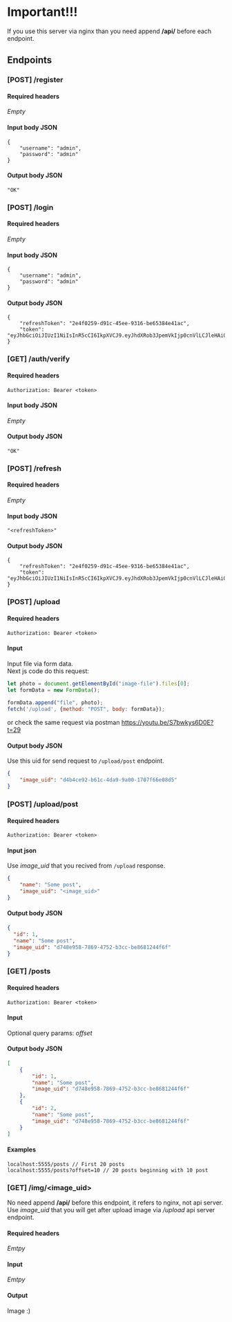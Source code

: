 # Important!!!
If you use this server via nginx than you need append **/api/** before each endpoint.

## Endpoints 
### [POST]  /register
#### Required headers
_Empty_
#### Input body JSON
```
{
    "username": "admin",
    "password": "admin"
}
```
#### Output body JSON
```
"OK"
```

### [POST]  /login 
#### Required headers
_Empty_
#### Input body JSON
```
{
    "username": "admin",
    "password": "admin"
}
```
#### Output body JSON
```
{
    "refreshToken": "2e4f0259-d91c-45ee-9316-be65384e41ac",
    "token": "eyJhbGciOiJIUzI1NiIsInR5cCI6IkpXVCJ9.eyJhdXRob3JpemVkIjp0cnVlLCJleHAiOjE2NzEyODA3ODUsInVzZXJuYW1lIjoiYWRtaW4ifQ.An6Lr52oNtNolCj2krWdKK30AXCNUk41Tj5_fwaf45s"
}
```

### [GET] /auth/verify
#### Required headers
```
Authorization: Bearer <token>
```
#### Input body JSON
_Empty_
#### Output body JSON
```
"OK"
```
### [POST] /refresh
#### Required headers
_Empty_
#### Input body JSON
```
"<refreshToken>"
```
#### Output body JSON
```
{
    "refreshToken": "2e4f0259-d91c-45ee-9316-be65384e41ac",
    "token": "eyJhbGciOiJIUzI1NiIsInR5cCI6IkpXVCJ9.eyJhdXRob3JpemVkIjp0cnVlLCJleHAiOjE2NzEyODA3ODUsInVzZXJuYW1lIjoiYWRtaW4ifQ.An6Lr52oNtNolCj2krWdKK30AXCNUk41Tj5_fwaf45s"
}
```

### [POST] /upload
#### Required headers
```
Authorization: Bearer <token>
```
#### Input 
Input file via form data.  
Next js code do this request: 
```javascript
let photo = document.getElementById("image-file").files[0];
let formData = new FormData();
     
formData.append("file", photo);
fetch('/upload', {method: "POST", body: formData});
```
or check the same request via postman https://youtu.be/S7bwkys6D0E?t=29

#### Output body JSON
Use this uid for send request to `/upload/post` endpoint.
```json
{
    "image_uid": "d4b4ce92-b61c-4da9-9a00-1707f66e08d5"
}
```

### [POST] /upload/post
#### Required headers
```
Authorization: Bearer <token>
```
#### Input json
Use _image_uid_ that you recived from `/upload` response.
```json
{
    "name": "Some post",
    "image_uid": "<image_uid>" 
}
```
#### Output body JSON
```json
{
  "id": 1,
  "name": "Some post",
  "image_uid": "d748e958-7869-4752-b3cc-be8681244f6f"
}
```

### [GET] /posts
#### Required headers
```
Authorization: Bearer <token>
```
#### Input
Optional query params: _offset_
#### Output body JSON
```json
[
    {
        "id": 1,
        "name": "Some post",
        "image_uid": "d748e958-7869-4752-b3cc-be8681244f6f"
    },
    {
        "id": 2,
        "name": "Some post",
        "image_uid": "d748e958-7869-4752-b3cc-be8681244f6f"
    }
]
```
#### Examples 
```
localhost:5555/posts // First 20 posts
localhost:5555/posts?offset=10 // 20 posts beginning with 10 post
```

### [GET] /img/<image_uid>
No need append **/api/** before this endpoint, it refers to nginx, not api server. 
Use _image_uid_ that you will get after upload image via _/upload_ api server endpoint.
#### Required headers
_Emtpy_
#### Input
_Emtpy_
#### Output
Image :)